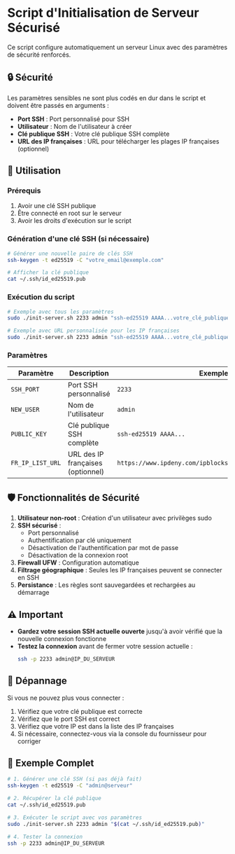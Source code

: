 # Script d'Initialisation de Serveur Sécurisé

Ce script configure automatiquement un serveur Linux avec des paramètres de sécurité renforcés.

## 🔒 Sécurité

Les paramètres sensibles ne sont plus codés en dur dans le script et doivent être passés en arguments :

- **Port SSH** : Port personnalisé pour SSH
- **Utilisateur** : Nom de l'utilisateur à créer
- **Clé publique SSH** : Votre clé publique SSH complète
- **URL des IP françaises** : URL pour télécharger les plages IP françaises (optionnel)

## 🚀 Utilisation

### Prérequis

1. Avoir une clé SSH publique
2. Être connecté en root sur le serveur
3. Avoir les droits d'exécution sur le script

### Génération d'une clé SSH (si nécessaire)

```bash
# Générer une nouvelle paire de clés SSH
ssh-keygen -t ed25519 -C "votre_email@exemple.com"

# Afficher la clé publique
cat ~/.ssh/id_ed25519.pub
```

### Exécution du script

```bash
# Exemple avec tous les paramètres
sudo ./init-server.sh 2233 admin "ssh-ed25519 AAAA...votre_clé_publique... user@machine"

# Exemple avec URL personnalisée pour les IP françaises
sudo ./init-server.sh 2233 admin "ssh-ed25519 AAAA...votre_clé_publique... user@machine" "https://autre-url.com/fr.zone"
```

### Paramètres

| Paramètre | Description | Exemple |
|-----------|-------------|---------|
| `SSH_PORT` | Port SSH personnalisé | `2233` |
| `NEW_USER` | Nom de l'utilisateur | `admin` |
| `PUBLIC_KEY` | Clé publique SSH complète | `ssh-ed25519 AAAA...` |
| `FR_IP_LIST_URL` | URL des IP françaises (optionnel) | `https://www.ipdeny.com/ipblocks/data/countries/fr.zone` |

## 🛡️ Fonctionnalités de Sécurité

1. **Utilisateur non-root** : Création d'un utilisateur avec privilèges sudo
2. **SSH sécurisé** :
   - Port personnalisé
   - Authentification par clé uniquement
   - Désactivation de l'authentification par mot de passe
   - Désactivation de la connexion root
3. **Firewall UFW** : Configuration automatique
4. **Filtrage géographique** : Seules les IP françaises peuvent se connecter en SSH
5. **Persistance** : Les règles sont sauvegardées et rechargées au démarrage

## ⚠️ Important

- **Gardez votre session SSH actuelle ouverte** jusqu'à avoir vérifié que la nouvelle connexion fonctionne
- **Testez la connexion** avant de fermer votre session actuelle :
  ```bash
  ssh -p 2233 admin@IP_DU_SERVEUR
  ```

## 🔧 Dépannage

Si vous ne pouvez plus vous connecter :

1. Vérifiez que votre clé publique est correcte
2. Vérifiez que le port SSH est correct
3. Vérifiez que votre IP est dans la liste des IP françaises
4. Si nécessaire, connectez-vous via la console du fournisseur pour corriger

## 📝 Exemple Complet

```bash
# 1. Générer une clé SSH (si pas déjà fait)
ssh-keygen -t ed25519 -C "admin@serveur"

# 2. Récupérer la clé publique
cat ~/.ssh/id_ed25519.pub

# 3. Exécuter le script avec vos paramètres
sudo ./init-server.sh 2233 admin "$(cat ~/.ssh/id_ed25519.pub)"

# 4. Tester la connexion
ssh -p 2233 admin@IP_DU_SERVEUR
``` 